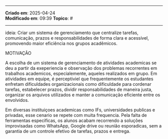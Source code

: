 ***
**Criado em**: 2025-04-24  
**Modificado em**: 09:39
**Topico**: #
***

ideia: Criar um sistema de gerenciamento que centralize tarefas, comunicação, prazos e responsabilidades de forma clara e acessível, promovendo maior eficiência nos grupos acadêmicos.


MOTIVAÇÃO 

A escolha de um sistema de gerenciamento de atividades academicas se deu a partir da exeperiencia e observação dos problemas recorrentes em trabalhos academicos, especialemente, aqueles realizados em grupo. Em atividades em equipe, é perceptiviel que frequentemente os estudantes enfretam dificuldades organizacionais como dificuldade para cordenar tarefas, estabelecer prazos, dividir responsabilidades de maneira justa, organizar os arquivos utilizados e manter a comunicação eficiente entre os envolvidos.

Em diversas instituiçoes academicas como IFs, universidades publicas e privadas, esse cenario se repete com muita frequencia. Pela falta de ferramentas especificas, os alunos acabam recorrendo a soluções improvisadas como WhatsApp, Google drive ou reunião esporadicas, sem a garantia de um controle efetivo de tarefas, prazos  e entrega.


